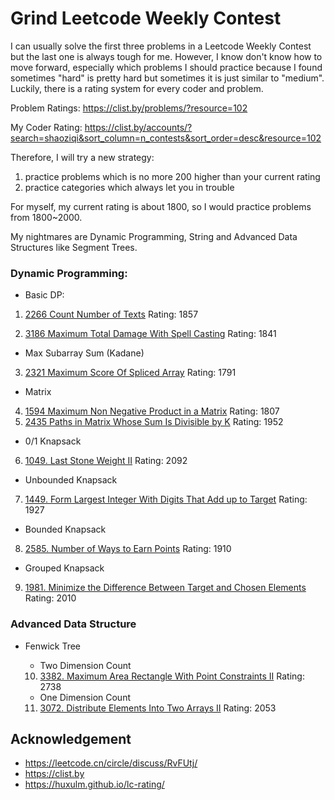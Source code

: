 # Grind Leetcode Weekly Contest

I can usually solve the first three problems in a Leetcode Weekly Contest but the last one is always tough for me.
However, I know don't know how to move forward, especially which problems I should practice because I found sometimes "hard" is pretty hard but sometimes it is just similar to "medium". Luckily, there is a rating system for every coder and problem.

Problem Ratings: https://clist.by/problems/?resource=102

My Coder Rating: https://clist.by/accounts/?search=shaoziqi&sort_column=n_contests&sort_order=desc&resource=102

Therefore, I will try a new strategy:

1. practice problems which is no more 200 higher than your current rating
2. practice categories which always let you in trouble

For myself, my current rating is about 1800, so I would practice problems from 1800~2000.

My nightmares are Dynamic Programming, String and Advanced Data Structures like Segment Trees.

### Dynamic Programming:

- Basic DP:

1. [2266 Count Number of Texts](https://leetcode.com/problems/count-number-of-texts/)
Rating: 1857

2. [3186 Maximum Total Damage With Spell Casting](https://leetcode.com/problems/maximum-total-damage-with-spell-casting/)
Rating: 1841

- Max Subarray Sum (Kadane)

3. [2321 Maximum Score Of Spliced Array](https://leetcode.com/problems/maximum-score-of-spliced-array/)
Rating: 1791

- Matrix

4. [1594 Maximum Non Negative Product in a Matrix](https://leetcode.com/problems/maximum-non-negative-product-in-a-matrix/)
Rating: 1807
5. [2435 Paths in Matrix Whose Sum Is Divisible by K](https://leetcode.com/problems/paths-in-matrix-whose-sum-is-divisible-by-k/)
Rating: 1952

- 0/1 Knapsack

6. [1049. Last Stone Weight II](https://leetcode.com/problems/last-stone-weight-ii/)
Rating: 2092

- Unbounded Knapsack
    
7. [1449. Form Largest Integer With Digits That Add up to Target](https://leetcode.com/problems/form-largest-integer-with-digits-that-add-up-to-target/)
Rating: 1927

- Bounded Knapsack

8. [2585. Number of Ways to Earn Points](https://leetcode.com/problems/number-of-ways-to-earn-points)
Rating: 1910

- Grouped Knapsack

9. [1981. Minimize the Difference Between Target and Chosen Elements](https://leetcode.com/problems/minimize-the-difference-between-target-and-chosen-elements)
Rating: 2010

### Advanced Data Structure

- Fenwick Tree

    - Two Dimension Count

    10. [3382. Maximum Area Rectangle With Point Constraints II](https://leetcode.com/problems/maximum-area-rectangle-with-point-constraints-ii/)
    Rating: 2738

    - One Dimension Count
    
    11. [3072. Distribute Elements Into Two Arrays II](https://leetcode.com/problems/distribute-elements-into-two-arrays-ii)
    Rating: 2053

## Acknowledgement
- https://leetcode.cn/circle/discuss/RvFUtj/
- https://clist.by
- https://huxulm.github.io/lc-rating/